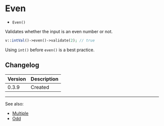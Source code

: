 # Even

- `Even()`

Validates whether the input is an even number or not.

```php
v::intVal()->even()->validate(2); // true
```

Using `int()` before `even()` is a best practice.

## Changelog

Version | Description
--------|-------------
  0.3.9 | Created

***
See also:

- [Multiple](Multiple.md)
- [Odd](Odd.md)
